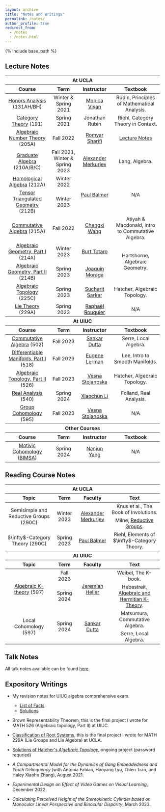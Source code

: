 ```yaml
---
layout: archive
title: "Notes and Writings"
permalink: /notes/
author_profile: true
redirect_from:
  - /notes
  - /notes.html
---
```

{% include base_path %}


Lecture Notes
------

<table>
    <thead>
        <tr>
            <th colspan=4 style="text-align:center">At UCLA</th>
        </tr>
    </thead>
  <thead>
        <tr>
            <th style="text-align:center">Course</th>
            <th style="text-align:center">Term</th>
            <th style="text-align:center">Instructor</th>
            <th style="text-align:center">Textbook</th>
        </tr>
    </thead>
    <tbody style="text-align:center">
        <tr>
            <td><a href = "../files/131H_Notes.pdf">Honors Analysis</a> (131AH/BH)</td>
            <td>Winter & Spring 2021</td>
            <td><a href="https://www.math.ucla.edu/~visan/">Monica Vișan</a></td>
            <td>Rudin, Principles of Mathematical Analysis.</td>
        </tr>
        <tr>
            <td><a href = "../files/191_Notes.pdf">Category Theory</a> (191)</td>
            <td>Spring 2021</td>
            <td>Jonathan Rubin</td>
            <td>Riehl, Category Theory in Context.</td>
        </tr>
        <tr>
            <td><a href = "../files/205A_Notes.pdf">Algebraic Number Theory</a> (205A)</td>
            <td>Fall 2022</td>
            <td><a href="https://www.math.ucla.edu/~sharifi/">Romyar Sharifi</a></td>
            <td><a href="https://www.math.ucla.edu/~sharifi/algnum.pdf">Lecture Notes</a></td>
        </tr>
        <tr>
            <td><a href = "../files/Graduate_Algebra_Book.pdf">Graduate Algebra</a> (210A/B/C)</td>
            <td>Fall 2021, Winter & Spring 2023</td>
            <td><a href="https://www.math.ucla.edu/~merkurev/">Alexander Merkurjev</a></td>
            <td>Lang, Algebra.</td>
        </tr>
        <tr>
            <td><a href = "../files/212A_Notes.pdf">Homological Algebra</a> (212A)</td>
            <td>Winter 2022</td>
            <td rowspan = 2><a href="https://www.math.ucla.edu/~balmer/">Paul Balmer</a></td>
            <td rowspan = 2>N/A</td>
        </tr>
        <tr>
            <td><a href = "../files/212B_Notes.pdf">Tensor Triangulated Geometry</a> (212B)</td>
            <td>Winter 2023</td>
        </tr>
        <tr>
            <td><a href = "../files/215A_Notes_Revised.pdf">Commutative Algebra</a> (215A)</td>
            <td>Fall 2022</td>
            <td><a href="https://sites.google.com/view/hyd6flw">Chengxi Wang</a></td>
            <td>Atiyah & Macdonald, Intro to Commutative Algebra.</td>
        </tr>
        <tr>
            <td><a href = "../files/214A_Notes.pdf">Algebraic Geometry, Part I</a> (214A)</td>
            <td>Winter 2023</td>
            <td><a href="https://www.math.ucla.edu/~totaro/">Burt Totaro</a></td>
            <td rowspan = 2>Hartshorne, Algebraic Geometry.</td>
        </tr>
        <tr>
            <td><a href = "../files/214B_Notes.pdf">Algebraic Geometry, Part II</a> (214B)</td>
            <td>Spring 2023</td>
            <td><a href="https://www.math.ucla.edu/~jmoraga/">Joaquí­n Moraga</a></td>
        </tr>
        <tr>
            <td><a href = "https://drive.google.com/file/d/1hYd0zgafSdYPqFQmDlB9tcaxwb_6gwGy/view?usp=sharing">Algebraic Topology</a> (225C)</td>
            <td>Spring 2023</td>
            <td><a href="https://math.ucla.edu/~sucharit/">Sucharit Sarkar</a></td>
            <td>Hatcher, Algebraic Topology.</td>
        </tr>
        <tr>
            <td><a href = "../files/229A_Notes.pdf">Lie Theory</a> (229A)</td>
            <td>Spring 2023</td>
            <td><a href="https://www.math.ucla.edu/~rouquier/">Raphaël Rouquier</a></td>
            <td>N/A</td>
        </tr>
    </tbody>
    <thead>
        <tr>
            <th colspan=4 style="text-align:center">At UIUC</th>
        </tr>
    </thead>
    <thead>
        <tr>
            <th style="text-align:center">Course</th>
            <th style="text-align:center">Term</th>
            <th style="text-align:center">Instructor</th>
            <th style="text-align:center">Textbook</th>
        </tr>
    </thead>
    <tbody style="text-align:center">
        <tr>
            <td><a href = "../files/502_Notes.pdf">Commutative Algebra</a> (502)</td>
            <td>Fall 2023</td>
            <td><a href="https://math.illinois.edu/directory/profile/s-dutta">Sankar Dutta</a></td>
            <td>Serre, Local Algebra.</td>
        </tr>
        <tr>
            <td><a href = "../files/518_Notes.pdf">Differentiable Manifolds, Part I</a> (518)</td>
            <td>Fall 2023</td>
            <td><a href="https://lerman.web.illinois.edu/">Eugene Lerman</a></td>
            <td>Lee, Intro to Smooth Manifolds.</td>
        </tr>
        <tr>
            <td><a href = "../files/526_Notes.pdf">Algebraic Topology, Part II</a> (526)</td>
            <td>Fall 2023</td>
            <td><a href="https://vesna.web.illinois.edu/">Vesna Stojanoska</a></td>
            <td>Hatcher, Algebraic Topology.</td>
        </tr>
        <tr>
            <td><a href = "../files/540_Notes.pdf">Real Analysis</a> (540)</td>
            <td>Spring 2024</td>
            <td><a href="https://xcli.web.illinois.edu/homepage/">Xiaochun Li</a></td>
            <td>Folland, Real Analysis.</td>
        </tr>
        <tr>
            <td><a href = "../files/595_GC_Notes.pdf">Group Cohomology</a> (595)</td>
            <td>Fall 2023</td>
            <td><a href="https://vesna.web.illinois.edu/">Vesna Stojanoska</a></td>
            <td>N/A</td>
        </tr>
    </tbody>
    <thead>
        <tr>
            <th colspan=4 style="text-align:center">Other Courses</th>
        </tr>
    </thead>
    <thead>
        <tr>
            <th style="text-align:center">Course</th>
            <th style="text-align:center">Term</th>
            <th style="text-align:center">Instructor</th>
            <th style="text-align:center">Textbook</th>
        </tr>
    </thead>
    <tbody style="text-align:center">
        <tr>
            <td><a href = "../files/Motivic_Cohomology_Notes.pdf">Motivic Cohomology</a> (<a href="https://bimsa.net/activity/MotCoh1/">BIMSA</a>)</td>
            <td>Spring 2024</td>
            <td><a href="https://bimsa.net/people/nanjunyang/">Nanjun Yang</a></td>
            <td>N/A</td>
        </tr>
    </tbody>
</table>

Reading Course Notes
------

<table>
    <thead>
        <tr>
            <th colspan=4 style="text-align:center">At UCLA</th>
        </tr>
    </thead>
  <thead>
        <tr>
            <th style="text-align:center">Topic</th>
            <th style="text-align:center">Term</th>
            <th style="text-align:center">Faculty</th>
            <th style="text-align:center">Text</th>
        </tr>
    </thead>
    <tbody style="text-align:center">
        <tr>
            <td rowspan=2>Semisimple and Reductive Groups (290C)</td>
            <td rowspan=2>Winter 2023</td>
            <td rowspan=2><a href="https://www.math.ucla.edu/~merkurev/">Alexander Merkurjev</a></td>
            <td>Knus et al., The Book of Involutions.</td>
        </tr>
        <tr>
            <td>Milne, <a href="https://www.jmilne.org/math/CourseNotes/ala.html">Reductive Groups</a>.</td>
        </tr>
        <tr>
            <td>$\infty$-Category Theory (290C)</td>
            <td>Spring 2023</td>
            <td><a href="https://www.math.ucla.edu/~balmer/">Paul Balmer</a></td>
            <td>Riehl, Elements of $\infty$-Category Theory.</td>
        </tr>
    </tbody>
    <thead>
        <tr>
            <th colspan=4 style="text-align:center">At UIUC</th>
        </tr>
    </thead>
  <thead>
        <tr>
            <th style="text-align:center">Topic</th>
            <th style="text-align:center">Term</th>
            <th style="text-align:center">Faculty</th>
            <th style="text-align:center">Text</th>
        </tr>
  </thead>
  <tbody style="text-align:center">
        <tr>
            <td rowspan=2><a href="https://jiantongliu.github.io/597K/">Algebraic K-theory</a> (597)</td>
            <td>Fall 2023</td>
            <td rowspan=2><a href="https://math.illinois.edu/directory/profile/jbheller">Jeremiah Heller</a></td>
            <td>Weibel, The K-book.</td>
        </tr>
        <tr>
            <td>Spring 2024</td>
            <td>Hebestreit, <a href="https://florianadler.github.io/AlgebraBonn/KTheory.pdf">Algebraic and Hermitian K-Theory</a>.</td>
        </tr>
        <tr>
            <td rowspan=2>Local Cohomology (597)</td>
            <td rowspan=2>Spring 2024</td>
            <td rowspan=2><a href="https://math.illinois.edu/directory/profile/s-dutta">Sankar Dutta</a></td>
            <td>Matsumura, Commutative Algebra.</td>
        </tr>
        <tr>
            <td>Serre, Local Algebra.</td>
        </tr>
    </tbody>
</table>

Talk Notes
------
All talk notes available can be found [here](https://jiantongliu.github.io/talks/). 

Expository Writings
------
* My revision notes for UIUC algebra comprehensive exam.
  * <a href = "../files/UIUC_Algebra_Qual_Facts.pdf">List of Facts</a>
  * <a href = "../files/UIUC_Algebra_Qualification_Exam.pdf">Solutions</a>

* Brown Representability Theorem, this is the final project I wrote for MATH 526 (Algebraic topology, Part II) at UIUC.

* <a href = "../files/Classification_of_Root_Systems.pdf">Classification of Root Systems</a>, this is the final project I wrote for MATH 229A (Lie Groups and Lie Algebra) at UCLA. 

* <a href = "../files/Hatcher_Solution_Master_Document.pdf">Solutions of Hatcher's _Algebraic Topology_</a>, ongoing project (password requried)

* _A Compartmental Model for the Dynamics of Gang Embeddedness and Youth Delinquency_ (with Antonia Fabian, Haoyang Lyu, Thien Tran, and Haley Xiaohe Zhang), August 2021.

* _Experimental Design on Effect of Video Games on Visual Learning_, December 2022. 

* _Calculating Perceived Height of the Stereokinetic Cylinder based on Monocular Linear Perspective and Binocular Disparity_, March 2023.
